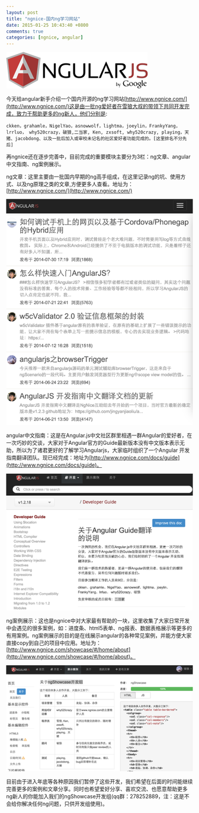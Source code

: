 ```yaml
---
layout: post
title: "ngnice-国内ng学习网站"
date: 2015-01-25 10:43:40 +0800
comments: true
categories: [ngnice, angular]
---
```


![angular](images/blog_img/ng-logo.png)

今天给angular新手介绍一个国内开源的ng学习网站[http://www.ngnice.com/](http://www.ngnice.com/)这是由一批ng爱好者在雪狼大叔的带领下共同开发完成，致力于帮助更多的ng新人，他们分别是:

	ckken，grahamle，NigelYao，asnowwolf，lightma，joeylin，FrankyYang，lrrluo， why520crazy，破狼,二当家, Ken, zxsoft, why520crazy, playing，天猪、jacobdong、以及一批后加入或审校未记名的社区爱好者功能完成的。[这里排名不分先后]

再ngnice还在逐步完善中，目前完成的重要模块主要分为3栏：ng文章、angular中文指南、ng案例展示。

ng文章：这里主要由一批国内早期的ng高手组成，在这里记录ng的坑、使用方式、以及ng原理之类的文章,方便更多人查看。地址为：[http://www.ngnice.com/](http://www.ngnice.com/)

![ng文章](images/blog_img/ng-文章.png)

angular中文指南：这是在Angular.js中文社区群里相遇一群Angular的爱好者，在一次巧妙的交谈，大家对于Angular官方的Guide最新版本没有中文版本表示无助，所以为了诸君更好的了解学习Angularjs，大家临时组织了一个Angular 开发指南翻译团队。现已经完成：地址为[http://www.ngnice.com/docs/guide](http://www.ngnice.com/docs/guide)。

![ng文章](images/blog_img/ng-指南.png)

ng案例展示：这也是ngnice中对大家最有帮助的一块，这里收集了大家日常开发中会遇见的很多案例，如：进度条、html5表单、ng报表、数据表格展示等更多的有用案例。ng案例展示的目的是在线展示angular的各种常见案例，并能方便大家直接copy到自己的项目中应用。地址为：[http://www.ngnice.com/showcase/#/home/about](http://www.ngnice.com/showcase/#/home/about)。

![ng文章](images/blog_img/ng-showcase.png)

目前由于进入年底等各种原因我们暂停了这些开发，我们希望在后面的时间能继续完善更多的案例和文章分享。同时也希望爱好分享、喜欢交流、也愿意帮助更多ng新人的你能加入我们的ngShowcase开发组(qq群：278252889，注：这是不会给你解决任何ng问题，只供开发组使用)。
